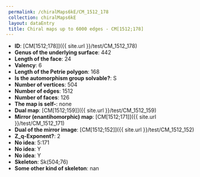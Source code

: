 ```yaml
--- 
 permalink: /chiralMaps6kE/CM_1512_178 
 collection: chiralMaps6kE
 layout: dataEntry
 title: Chiral maps up to 6000 edges - CM[1512;178]
---
```


- **ID**: [CM[1512;178]]({{ site.url }}/test/CM_1512_178)
- **Genus of the underlying surface**: 442
- **Length of the face**: 24
- **Valency**: 6
- **Length of the Petrie polygon**: 168
- **Is the automorphism group solvable?**: S
- **Number of vertices**: 504
- **Number of edges**: 1512
- **Number of faces**: 126
- **The map is self-**: none
- **Dual map**: [CM[1512;159]]({{ site.url }}/test/CM_1512_159)
- **Mirror (enantihomorphic) map**: [CM[1512;171]]({{ site.url }}/test/CM_1512_171)
- **Dual of the mirror image**: [CM[1512;152]]({{ site.url }}/test/CM_1512_152)
- **Z_q-Exponent?**: 2
- **No idea**:  5:171
- **No idea**: Y
- **No idea**: Y
- **Skeleton**: Sk(504;76)
- **Some other kind of skeleton**: nan
